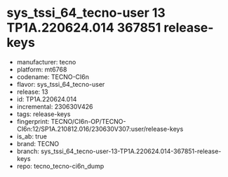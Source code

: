# sys_tssi_64_tecno-user 13 TP1A.220624.014 367851 release-keys
- manufacturer: tecno
- platform: mt6768
- codename: TECNO-CI6n
- flavor: sys_tssi_64_tecno-user
- release: 13
- id: TP1A.220624.014
- incremental: 230630V426
- tags: release-keys
- fingerprint: TECNO/CI6n-OP/TECNO-CI6n:12/SP1A.210812.016/230630V307:user/release-keys
- is_ab: true
- brand: TECNO
- branch: sys_tssi_64_tecno-user-13-TP1A.220624.014-367851-release-keys
- repo: tecno_tecno-ci6n_dump
